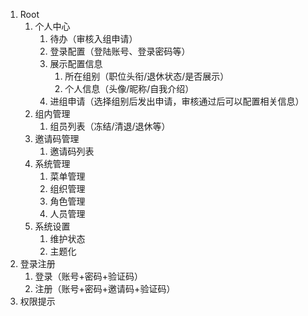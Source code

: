 1. Root
	1. 个人中心
		1. 待办（审核入组申请）
		2. 登录配置（登陆账号、登录密码等）
		3. 展示配置信息
			1. 所在组别（职位头衔/退休状态/是否展示）
			2. 个人信息（头像/昵称/自我介绍）
		3. 进组申请（选择组别后发出申请，审核通过后可以配置相关信息）
	2. 组内管理
		1. 组员列表（冻结/清退/退休等）
	3. 邀请码管理
		1. 邀请码列表
	4. 系统管理
		1. 菜单管理
		2. 组织管理
		3. 角色管理
		4. 人员管理
	5. 系统设置
		1. 维护状态
		2. 主题化
3. 登录注册
	1. 登录（账号+密码+验证码）
	2. 注册（账号+密码+邀请码+验证码）
4. 权限提示
